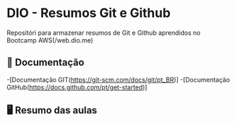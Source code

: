 
# DIO - Resumos Git e Github

Repositóri para armazenar resumos de Git e Github 
aprendidos no Bootcamp AWS(/web.dio.me)

## 📝 Documentação

-[Documentação GIT(https://git-scm.com/docs/git/pt_BR)]
-[Documentação GitHub(https://docs.github.com/pt/get-started)]

## 🖥 Resumo das aulas 